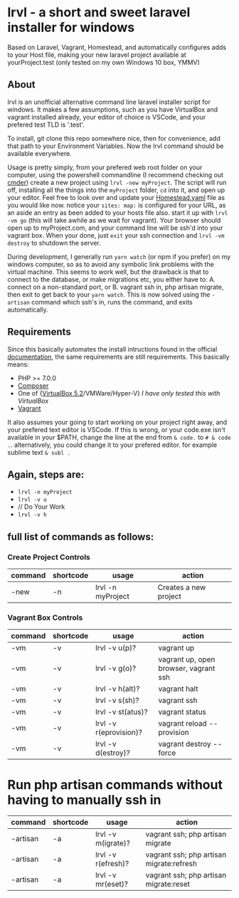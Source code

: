 # lrvl - a short and sweet laravel installer for windows
Based on Laravel, Vagrant, Homestead, and automatically configures adds to your Host file, making your new laravel project available at yourProject.test (only tested on my own Windows 10 box, YMMV)

## About

lrvl is an unofficial alternative command line laravel installer script for windows. It makes a few assumptions, such as you have VirtualBox and vagrant installed already, your editor of choice is VSCode, and your prefered test TLD is '.test'.

To install, git clone this repo somewhere nice, then for convenience, add that path to your Environment Variables. Now the lrvl command should be available everywhere.

Usage is pretty simply, from your prefered web root folder on your computer, using the powershell commandline (I recommend checking out [cmder](http://cmder.net/)) create a new project using `lrvl -new myProject`. The script will run off, installing all the things into the `myProject` folder, `cd` into it, and open up your editor. Feel free to look over and update your [Homestead.yaml](https://laravel.com/docs/5.5/homestead) file as you would like now. notice your ` sites: map: ` is configured for your URL, as an aside an entry as been added to your hosts file also. start it up with `lrvl -vm go` (this will take awhile as we wait for vagrant). Your browser should open up to myProject.com, and your command line will be ssh'd into your vagrant box. When your done, just `exit` your ssh connection and `lrvl -vm destroy` to shutdown the server.

During development, I generally run `yarn watch` (or npm if you prefer) on my windows computer, so as to avoid any symbolic link problems with the virtual machine. This seems to work well, but the drawback is that to connect to the database, or make migrations etc, you either have to: A. connect on a non-standard port, or B. vagrant ssh in, php artisan migrate, then exit to get back to your `yarn watch`. This is now solved using the `-artisan` command which ssh's in, runs the command, and exits automatically.

## Requirements
Since this basically automates the install intructions found in the official [documentation](https://laravel.com/docs/5.5/installation), the same requirements are still requirements. This basically means:
- PHP >= 7.0.0
- [Composer](https://getcomposer.org/download/)
- One of {[VirtualBox 5.2](https://www.virtualbox.org/wiki/Downloads)/VMWare/Hyper-V} *I have only tested this with VirtualBox*
- [Vagrant](https://www.vagrantup.com/downloads.html)

It also assumes your going to start working on your project right away, and your prefered text editor is VSCode. If this is wrong, or your code.exe isn't available in your $PATH, change the line at the end from `& code.` to `# & code .`. alternatively, you could change it to your prefered editor. for example sublime text `& subl .`

## Again, steps are:
- `lrvl -n myProject`
- `lrvl -v u`
- // Do Your Work
- `lrvl -v h`

## full list of commands as follows:

### Create Project Controls

| command | shortcode | usage                  | action                                |
| ------- | --------- | ---------------------- | ------------------------------------- |
| -new    | -n        | lrvl -n myProject      | Creates a new project                 |


### Vagrant Box Controls

| command | shortcode | usage                  | action                                |
| ------- | --------- | ---------------------- | ------------------------------------- |
| -vm     | -v        | lrvl -v u(p)?          | vagrant up                            |
| -vm     | -v        | lrvl -v g(o)?          | vagrant up, open browser, vagrant ssh |
| -vm     | -v        | lrvl -v h(alt)?        | vagrant halt                          |
| -vm     | -v        | lrvl -v s(sh)?         | vagrant ssh                           |
| -vm     | -v        | lrvl -v st(atus)?      | vagrant status                        |
| -vm     | -v        | lrvl -v r(eprovision)? | vagrant reload --provision            |
| -vm     | -v        | lrvl -v d(estroy)?     | vagrant destroy --force               |


# Run php artisan commands without having to manually ssh in

| command  | shortcode | usage                  | action                                   |
| -------- | --------- | ---------------------- | ---------------------------------------- |
| -artisan | -a        | lrvl -v m(igrate)?     | vagrant ssh; php artisan migrate         |
| -artisan | -a        | lrvl -v r(efresh)?     | vagrant ssh; php artisan migrate:refresh |
| -artisan | -a        | lrvl -v mr(eset)?      | vagrant ssh; php artisan migrate:reset   |
